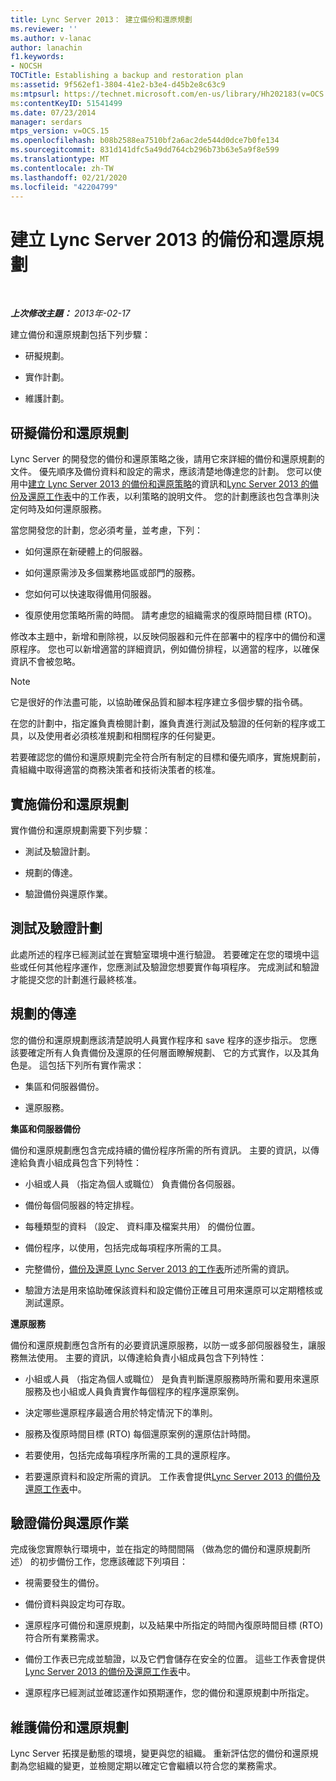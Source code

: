 ```yaml
---
title: Lync Server 2013： 建立備份和還原規劃
ms.reviewer: ''
ms.author: v-lanac
author: lanachin
f1.keywords:
- NOCSH
TOCTitle: Establishing a backup and restoration plan
ms:assetid: 9f562ef1-3804-41e2-b3e4-d45b2e8c63c9
ms:mtpsurl: https://technet.microsoft.com/en-us/library/Hh202183(v=OCS.15)
ms:contentKeyID: 51541499
ms.date: 07/23/2014
manager: serdars
mtps_version: v=OCS.15
ms.openlocfilehash: b08b2588ea7510bf2a6ac2de544d0dce7b0fe134
ms.sourcegitcommit: 831d141dfc5a49dd764cb296b73b63e5a9f8e599
ms.translationtype: MT
ms.contentlocale: zh-TW
ms.lasthandoff: 02/21/2020
ms.locfileid: "42204799"
---
```

<div data-xmlns="http://www.w3.org/1999/xhtml">

<div class="topic" data-xmlns="http://www.w3.org/1999/xhtml" data-msxsl="urn:schemas-microsoft-com:xslt" data-cs="https://msdn.microsoft.com/">

<div data-asp="https://msdn2.microsoft.com/asp">

# <a name="establishing-a-backup-and-restoration-plan-for-lync-server-2013"></a>建立 Lync Server 2013 的備份和還原規劃

</div>

<div id="mainSection">

<div id="mainBody">

<span> </span>

_**上次修改主題：** 2013年-02-17_

建立備份和還原規劃包括下列步驟：

  - 研擬規劃。

  - 實作計劃。

  - 維護計劃。

<div>

## <a name="developing-a-backup-and-restoration-plan"></a>研擬備份和還原規劃

Lync Server 的開發您的備份和還原策略之後，請用它來詳細的備份和還原規劃的文件。 優先順序及備份資料和設定的需求，應該清楚地傳達您的計劃。 您可以使用中[建立 Lync Server 2013 的備份和還原策略](lync-server-2013-establishing-a-backup-and-restoration-strategy.md)的資訊和[Lync Server 2013 的備份及還原工作表](lync-server-2013-backup-and-restoration-worksheets.md)中的工作表，以利策略的說明文件。 您的計劃應該也包含準則決定何時及如何還原服務。

當您開發您的計劃，您必須考量，並考慮，下列：

  - 如何還原在新硬體上的伺服器。

  - 如何還原需涉及多個業務地區或部門的服務。

  - 您如何可以快速取得備用伺服器。

  - 復原使用您策略所需的時間。 請考慮您的組織需求的復原時間目標 (RTO)。

修改本主題中，新增和刪除視，以反映伺服器和元件在部署中的程序中的備份和還原程序。 您也可以新增適當的詳細資訊，例如備份排程，以適當的程序，以確保資訊不會被忽略。

<div>


> [!NOTE]  
> 它是很好的作法盡可能，以協助確保品質和腳本程序建立多個步驟的指令碼。



</div>

在您的計劃中，指定誰負責檢閱計劃，誰負責進行測試及驗證的任何新的程序或工具，以及使用者必須核准規劃和相關程序的任何變更。

若要確認您的備份和還原規劃完全符合所有制定的目標和優先順序，實施規劃前，貴組織中取得適當的商務決策者和技術決策者的核准。

</div>

<div>

## <a name="implementing-the-backup-and-restoration-plan"></a>實施備份和還原規劃

實作備份和還原規劃需要下列步驟：

  - 測試及驗證計劃。

  - 規劃的傳達。

  - 驗證備份與還原作業。

<div>

## <a name="testing-and-validating-the-plan"></a>測試及驗證計劃

此處所述的程序已經測試並在實驗室環境中進行驗證。 若要確定在您的環境中這些或任何其他程序運作，您應測試及驗證您想要實作每項程序。 完成測試和驗證才能提交您的計劃進行最終核准。

</div>

<div>

## <a name="communicating-the-plan"></a>規劃的傳達

您的備份和還原規劃應該清楚說明人員實作程序和 save 程序的逐步指示。 您應該要確定所有人負責備份及還原的任何層面瞭解規劃、 它的方式實作，以及其角色是。 這包括下列所有實作需求：

  - 集區和伺服器備份。

  - 還原服務。

**集區和伺服器備份**

備份和還原規劃應包含完成持續的備份程序所需的所有資訊。 主要的資訊，以傳達給負責小組成員包含下列特性：

  - 小組或人員 （指定為個人或職位） 負責備份各伺服器。

  - 備份每個伺服器的特定排程。

  - 每種類型的資料 （設定、 資料庫及檔案共用） 的備份位置。

  - 備份程序，以使用，包括完成每項程序所需的工具。

  - 完整備份，[備份及還原 Lync Server 2013 的工作表](lync-server-2013-backup-and-restoration-worksheets.md)所述所需的資訊。

  - 驗證方法是用來協助確保該資料和設定備份正確且可用來還原可以定期稽核或測試還原。

**還原服務**

備份和還原規劃應包含所有的必要資訊還原服務，以防一或多部伺服器發生，讓服務無法使用。 主要的資訊，以傳達給負責小組成員包含下列特性：

  - 小組或人員 （指定為個人或職位） 是負責判斷還原服務時所需和要用來還原服務及也小組或人員負責實作每個程序的程序還原案例。

  - 決定哪些還原程序最適合用於特定情況下的準則。

  - 服務及復原時間目標 (RTO) 每個還原案例的還原估計時間。

  - 若要使用，包括完成每項程序所需的工具的還原程序。

  - 若要還原資料和設定所需的資訊。 工作表會提供[Lync Server 2013 的備份及還原工作表](lync-server-2013-backup-and-restoration-worksheets.md)中。

</div>

<div>

## <a name="validating-backup-and-restoration-operations"></a>驗證備份與還原作業

完成後您實際執行環境中，並在指定的時間間隔 （做為您的備份和還原規劃所述） 的初步備份工作，您應該確認下列項目：

  - 視需要發生的備份。

  - 備份資料與設定均可存取。

  - 還原程序可備份和還原規劃，以及結果中所指定的時間內復原時間目標 (RTO) 符合所有業務需求。

  - 備份工作表已完成並驗證，以及它們會儲存在安全的位置。 這些工作表會提供[Lync Server 2013 的備份及還原工作表](lync-server-2013-backup-and-restoration-worksheets.md)中。

  - 還原程序已經測試並確認運作如預期運作，您的備份和還原規劃中所指定。

</div>

</div>

<div>

## <a name="maintaining-the-backup-and-restoration-plan"></a>維護備份和還原規劃

Lync Server 拓撲是動態的環境，變更與您的組織。 重新評估您的備份和還原規劃為您組織的變更，並檢閱定期以確定它會繼續以符合您的業務需求。

</div>

</div>

<span> </span>

</div>

</div>

</div>

